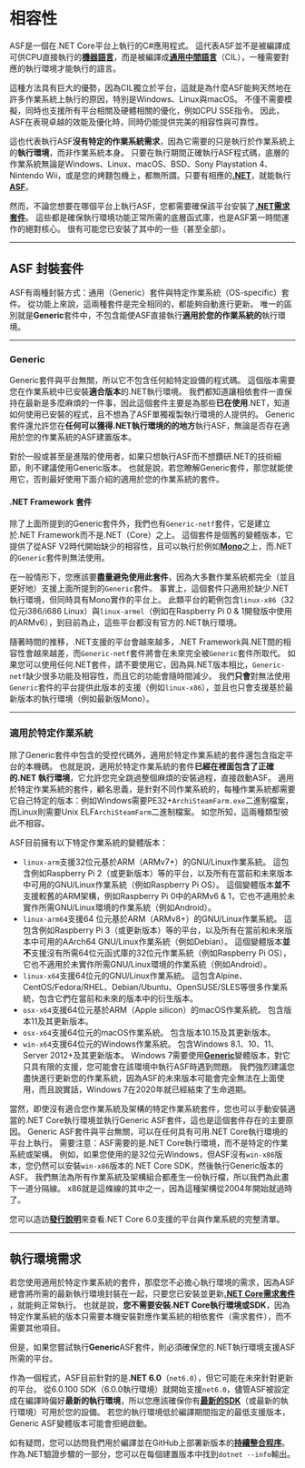 # 相容性

ASF是一個在.NET Core平台上執行的C#應用程式。 這代表ASF並不是被編譯成可供CPU直接執行的&#8203;**[機器語言](https://zh.wikipedia.org/wiki/%E6%9C%BA%E5%99%A8%E8%AF%AD%E8%A8%80)**&#8203;，而是被編譯成&#8203;**[通用中間語言](https://en.wikipedia.org/wiki/Common_Intermediate_Language)**&#8203;（CIL），一種需要對應的執行環境才能執行的語言。

這種方法具有巨大的優勢，因為CIL獨立於平台，這就是為什麼ASF能夠天然地在許多作業系統上執行的原因，特別是Windows、Linux與macOS。 不僅不需要模擬，同時也支援所有平台相關及硬體相關的優化，例如CPU SSE指令。 因此，ASF在表現卓越的效能及優化時，同時仍能提供完美的相容性與可靠性。

這也代表執行ASF&#8203;**沒有特定的作業系統需求**&#8203;，因為它需要的只是執行於作業系統上的&#8203;**執行環境**&#8203;，而非作業系統本身。 只要在執行期間正確執行ASF程式碼，底層的作業系統無論是Windows、Linux、macOS、BSD、Sony Playstation 4、Nintendo Wii，或是您的烤麵包機上，都無所謂。只要有相應的&#8203;**[.NET](https://dotnet.microsoft.com/download/dotnet)**&#8203;，就能執行&#8203;**[ASF](https://github.com/JustArchiNET/ArchiSteamFarm/releases/latest)**&#8203;。

然而，不論您想要在哪個平台上執行ASF，您都需要確保該平台安裝了&#8203;**[.NET需求套件](https://github.com/dotnet/core/blob/main/Documentation/prereqs.md)**&#8203;。 這些都是確保執行環境功能正常所需的底層函式庫，也是ASF第一時間運作的絕對核心。 很有可能您已安裝了其中的一些（甚至全部）。

---

## ASF 封裝套件

ASF有兩種封裝方式：通用（Generic）套件與特定作業系統（OS-specific）套件。 從功能上來說，這兩種套件是完全相同的，都能夠自動進行更新。 唯一的區別就是&#8203;**Generic**&#8203;套件中，不包含能使ASF直接執行**適用於您的作業系統的**執行環境。

---

### Generic

Generic套件與平台無關，所以它不包含任何給特定設備的程式碼。 這個版本需要您在作業系統中已安裝&#8203;**適合版本**&#8203;的.NET執行環境。 我們都知道讓相依套件一直保持在最新是多麼麻煩的一件事，因此這個套件主要是為那些&#8203;**已在使用**&#8203;.NET，知道如何使用已安裝的程式，且不想為了ASF單獨複製執行環境的人提供的。 Generic套件還允許您在&#8203;**任何可以獲得.NET執行環境的的地方**&#8203;執行ASF，無論是否存在適用於您的作業系統的ASF建置版本。

對於一般或甚至是進階的使用者，如果只想執行ASF而不想鑽研.NET的技術細節，則不建議使用Generic版本。 也就是說，若您瞭解Generic套件，那您就能使用它，否則最好使用下面介紹的適用於您的作業系統的套件。

#### .NET Framework 套件

除了上面所提到的Generic套件外，我們也有&#8203;`Generic-netf`&#8203;套件，它是建立於.NET Framework而不是.NET（Core）之上。 這個套件是個舊的變體版本，它提供了從ASF V2時代開始缺少的相容性，且可以執行於例如&#8203;**[Mono](https://www.mono-project.com)**&#8203;之上，而.NET的&#8203;`Generic`&#8203;套件則無法使用。

在一般情形下，您應該要&#8203;**盡量避免使用此套件**&#8203;，因為大多數作業系統都完全（並且更好地）支援上面所提到的&#8203;`Generic`&#8203;套件。 事實上，這個套件只適用於缺少.NET執行環境，但同時具有Mono實作的平台上。 此類平台的範例包含&#8203;`linux-x86`&#8203;（32位元i386/i686 Linux）與&#8203;`linux-armel`&#8203;（例如在Raspberry Pi 0 & 1開發版中使用的ARMv6），到目前為止，這些平台都沒有官方的.NET執行環境。

隨著時間的推移，.NET支援的平台會越來越多，.NET Framework與.NET間的相容性會越來越差，而&#8203;`Generic-netf`&#8203;套件將會在未來完全被&#8203;`Generic`&#8203;套件所取代。 如果您可以使用任何.NET套件，請不要使用它，因為與.NET版本相比，&#8203;`Generic-netf`&#8203;缺少很多功能及相容性，而且它的功能會隨時間減少。 我們&#8203;**只會**&#8203;對無法使用&#8203;`Generic`&#8203;套件的平台提供此版本的支援（例如&#8203;`linux-x86`&#8203;），並且也只會支援基於最新版本的執行環境（例如最新版Mono）。

---

### 適用於特定作業系統

除了Generic套件中包含的受控代碼外，適用於特定作業系統的套件還包含指定平台的本機碼。 也就是說，適用於特定作業系統的套件&#8203;**已經在裡面包含了正確的.NET 執行環境**&#8203;，它允許您完全跳過整個麻煩的安裝過程，直接啟動ASF。 適用於特定作業系統的套件，顧名思義，是針對不同作業系統的，每種作業系統都需要它自己特定的版本：例如Windows需要PE32+ &#8203;`ArchiSteamFarm.exe`&#8203;二進制檔案，而Linux則需要Unix ELF &#8203;`ArchiSteamFarm`&#8203;二進制檔案。 如您所知，這兩種類型彼此不相容。

ASF目前擁有以下特定作業系統的變體版本：

- `linux-arm`&#8203;支援32位元基於ARM（ARMv7+）的GNU/Linux作業系統。 這包含例如Raspberry Pi 2（或更新版本）等的平台，以及所有在當前和未來版本中可用的GNU/Linux作業系統（例如Raspberry Pi OS）。 這個變體版本&#8203;**並不**&#8203;支援較舊的ARM架構，例如Raspberry Pi 0中的ARMv6 & 1，它也不適用於未實作所需GNU/Linux環境的作業系統（例如Android）。
- `linux-arm64`&#8203;支援64 位元基於ARM（ARMv8+）的GNU/Linux作業系統。 這包含例如Raspberry Pi 3（或更新版本）等的平台，以及所有在當前和未來版本中可用的AArch64 GNU/Linux作業系統（例如Debian）。 這個變體版本&#8203;**並不**&#8203;支援沒有所需64位元函式庫的32位元作業系統（例如Raspberry Pi OS），它也不適用於未實作所需GNU/Linux環境的作業系統（例如Android）。
- `linux-x64`&#8203;支援64位元的GNU/Linux作業系統。 這包含Alpine、CentOS/Fedora/RHEL、Debian/Ubuntu、OpenSUSE/SLES等很多作業系統，包含它們在當前和未來的版本中的衍生版本。
- `osx-x64`&#8203;支援64位元基於ARM（Apple silicon）的macOS作業系統。 包含版本11及其更新版本。
- `osx-x64`&#8203;支援64位元的macOS作業系統。 包含版本10.15及其更新版本。
- `win-x64`&#8203;支援64位元的Windows作業系統。 包含Windows 8.1、10、11、Server 2012+及其更新版本。 Windows 7需要使用&#8203;**[Generic](https://github.com/JustArchiNET/ArchiSteamFarm/wiki/Setting-up#generic-setup)**&#8203;變體版本，對它只具有限的支援，您可能會在該環境中執行ASF時遇到問題。 我們強烈建議您盡快進行更新您的作業系統，因為ASF的未來版本可能會完全無法在上面使用，而且說實話，Windows 7在2020年就已經結束了生命週期。

當然，即使沒有適合您作業系統及架構的特定作業系統套件，您也可以手動安裝適當的.NET Core執行環境並執行Generic ASF套件，這也是這個套件存在的主要原因。 Generic ASF套件與平台無關，可以在任何具有可用.NET Core執行環境的平台上執行。 需要注意：ASF需要的是.NET Core執行環境，而不是特定的作業系統或架構。 例如，如果您使用的是32位元Windows，但ASF沒有&#8203;`win-x86`&#8203;版本，您仍然可以安裝&#8203;`win-x86`&#8203;版本的.NET Core SDK，然後執行Generic版本的ASF。 我們無法為所有作業系統及架構組合都產生一份執行檔，所以我們為此畫下一道分隔線。 x86就是這條線的其中之一，因為這種架構從2004年開始就過時了。

您可以造訪​&#8203;**[發行說明​](https://github.com/dotnet/core/blob/main/release-notes/6.0/supported-os.md)**&#8203;來查看.NET Core 6.0支援的平台與作業系統的完整清單。

---

## 執行環境需求

若您使用適用於特定作業系統的套件，那麼您不必擔心執行環境的需求，因為ASF總會將所需的最新執行環境封裝在一起，只要您已安裝並更新&#8203;**[.NET Core需求套件](https://github.com/dotnet/core/blob/main/Documentation/prereqs.md)**&#8203;，就能夠正常執行。 也就是說，&#8203;**您不需要安裝.NET Core執行環境或SDK**&#8203;，因為特定作業系統的版本只需要本機安裝對應作業系統的相依套件（需求套件），而不需要其他項目。

但是，如果您嘗試執行&#8203;**Generic**&#8203; ASF套件，則必須確保您的.NET執行環境支援ASF所需的平台。

作為一個程式，ASF目前針對的是&#8203;**.NET 6.0**&#8203;（&#8203;`net6.0`&#8203;），但它可能在未來針對更新的平台。 從6.0.100 SDK（6.0.0執行環境）就開始支援&#8203;`net6.0`&#8203;，儘管ASF被設定成在編譯時偏好&#8203;**最新的執行環境**&#8203;，所以您應該確保你有&#8203;**[最新的SDK](https://dotnet.microsoft.com/download)**&#8203;（或最新的執行環境）可用於您的設備。 若您的執行環境低於編譯期間指定的最低支援版本，Generic ASF變體版本可能會拒絕啟動。

如有疑問，您可以訪問我們用於編譯並在GitHub上部署新版本的&#8203;**[持續整合程序](https://github.com/JustArchiNET/ArchiSteamFarm/actions/workflows/publish.yml?query=branch%3Amain)**&#8203;。 作為.NET驗證步驟的一部分，您可以在每個建置版本中找到&#8203;`dotnet --info`&#8203;輸出。